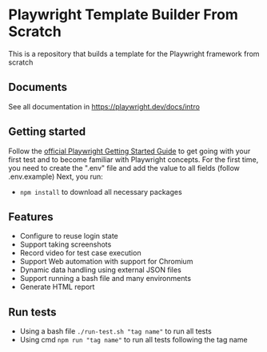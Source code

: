 # Playwright Template Builder From Scratch

This is a repository that builds a template for the Playwright framework from scratch

## Documents

See all documentation in https://playwright.dev/docs/intro

## Getting started

Follow the [official Playwright Getting Started Guide](https://playwright.dev/docs/intro) to get going with your first test and to become familiar with Playwright concepts. 
For the first time, you need to create the ".env" file and add the value to all fields (follow .env.example)
Next, you run:

- `npm install` to download all necessary packages

## Features

- Configure to reuse login state
- Support taking screenshots
- Record video for test case execution
- Support Web automation with support for Chromium
- Dynamic data handling using external JSON files
- Support running a bash file and many environments
- Generate HTML report

## Run tests

- Using a bash file
  `./run-test.sh "tag name"` to run all tests
- Using cmd
  `npm run "tag name"` to run all tests following the tag name
